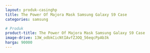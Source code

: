 ```yaml
---
layout: produk-casinghp
title: The Power Of Majora Mask Samsung Galaxy S9 Case
categories: samsung

# Produk
product-title: The Power Of Majora Mask Samsung Galaxy S9 Case
image-drive: 13W_odbkCicNtIAvfZJOQ_56eqcPpAb3k
harga: 90000
---
```

